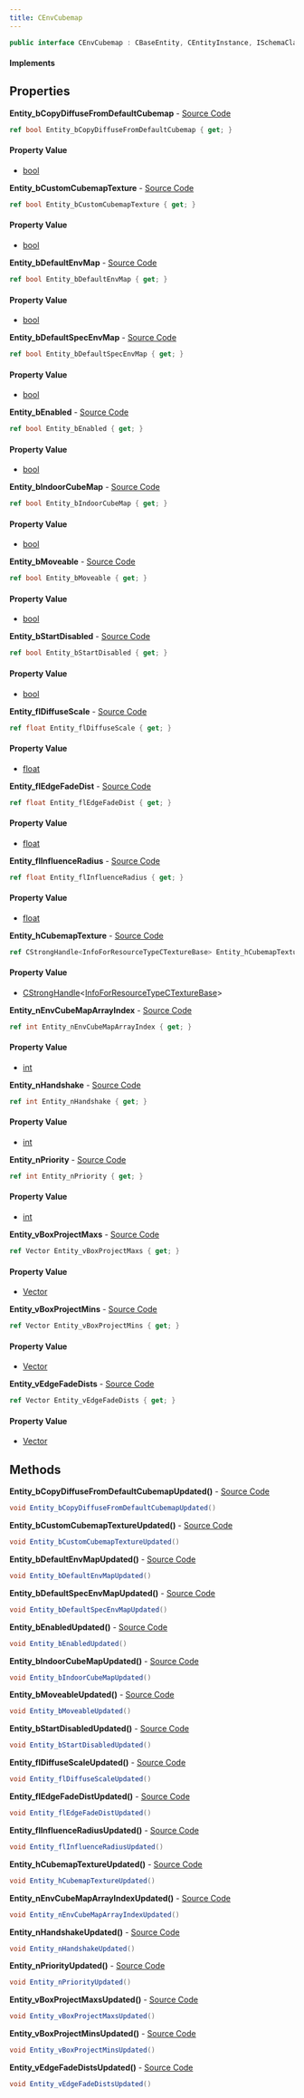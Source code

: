```yaml
---
title: CEnvCubemap
---
```


```csharp
public interface CEnvCubemap : CBaseEntity, CEntityInstance, ISchemaClass<CEntityInstance>, ISchemaClass<CBaseEntity>, ISchemaClass<CEnvCubemap>, ISchemaField, ISchemaClass, INativeHandle
```

#### Implements

## Properties

**Entity_bCopyDiffuseFromDefaultCubemap** - [Source Code](https://github.com/swiftly-solution/swiftlys2/blob/main/managed/src/SwiftlyS2.Generated/Schemas/Interfaces/CEnvCubemap.cs#L48)

```csharp
ref bool Entity_bCopyDiffuseFromDefaultCubemap { get; }
```

#### Property Value

- [bool](https://learn.microsoft.com/dotnet/api/system.boolean)

**Entity_bCustomCubemapTexture** - [Source Code](https://github.com/swiftly-solution/swiftlys2/blob/main/managed/src/SwiftlyS2.Generated/Schemas/Interfaces/CEnvCubemap.cs#L18)

```csharp
ref bool Entity_bCustomCubemapTexture { get; }
```

#### Property Value

- [bool](https://learn.microsoft.com/dotnet/api/system.boolean)

**Entity_bDefaultEnvMap** - [Source Code](https://github.com/swiftly-solution/swiftlys2/blob/main/managed/src/SwiftlyS2.Generated/Schemas/Interfaces/CEnvCubemap.cs#L42)

```csharp
ref bool Entity_bDefaultEnvMap { get; }
```

#### Property Value

- [bool](https://learn.microsoft.com/dotnet/api/system.boolean)

**Entity_bDefaultSpecEnvMap** - [Source Code](https://github.com/swiftly-solution/swiftlys2/blob/main/managed/src/SwiftlyS2.Generated/Schemas/Interfaces/CEnvCubemap.cs#L44)

```csharp
ref bool Entity_bDefaultSpecEnvMap { get; }
```

#### Property Value

- [bool](https://learn.microsoft.com/dotnet/api/system.boolean)

**Entity_bEnabled** - [Source Code](https://github.com/swiftly-solution/swiftlys2/blob/main/managed/src/SwiftlyS2.Generated/Schemas/Interfaces/CEnvCubemap.cs#L50)

```csharp
ref bool Entity_bEnabled { get; }
```

#### Property Value

- [bool](https://learn.microsoft.com/dotnet/api/system.boolean)

**Entity_bIndoorCubeMap** - [Source Code](https://github.com/swiftly-solution/swiftlys2/blob/main/managed/src/SwiftlyS2.Generated/Schemas/Interfaces/CEnvCubemap.cs#L46)

```csharp
ref bool Entity_bIndoorCubeMap { get; }
```

#### Property Value

- [bool](https://learn.microsoft.com/dotnet/api/system.boolean)

**Entity_bMoveable** - [Source Code](https://github.com/swiftly-solution/swiftlys2/blob/main/managed/src/SwiftlyS2.Generated/Schemas/Interfaces/CEnvCubemap.cs#L26)

```csharp
ref bool Entity_bMoveable { get; }
```

#### Property Value

- [bool](https://learn.microsoft.com/dotnet/api/system.boolean)

**Entity_bStartDisabled** - [Source Code](https://github.com/swiftly-solution/swiftlys2/blob/main/managed/src/SwiftlyS2.Generated/Schemas/Interfaces/CEnvCubemap.cs#L40)

```csharp
ref bool Entity_bStartDisabled { get; }
```

#### Property Value

- [bool](https://learn.microsoft.com/dotnet/api/system.boolean)

**Entity_flDiffuseScale** - [Source Code](https://github.com/swiftly-solution/swiftlys2/blob/main/managed/src/SwiftlyS2.Generated/Schemas/Interfaces/CEnvCubemap.cs#L38)

```csharp
ref float Entity_flDiffuseScale { get; }
```

#### Property Value

- [float](https://learn.microsoft.com/dotnet/api/system.single)

**Entity_flEdgeFadeDist** - [Source Code](https://github.com/swiftly-solution/swiftlys2/blob/main/managed/src/SwiftlyS2.Generated/Schemas/Interfaces/CEnvCubemap.cs#L34)

```csharp
ref float Entity_flEdgeFadeDist { get; }
```

#### Property Value

- [float](https://learn.microsoft.com/dotnet/api/system.single)

**Entity_flInfluenceRadius** - [Source Code](https://github.com/swiftly-solution/swiftlys2/blob/main/managed/src/SwiftlyS2.Generated/Schemas/Interfaces/CEnvCubemap.cs#L20)

```csharp
ref float Entity_flInfluenceRadius { get; }
```

#### Property Value

- [float](https://learn.microsoft.com/dotnet/api/system.single)

**Entity_hCubemapTexture** - [Source Code](https://github.com/swiftly-solution/swiftlys2/blob/main/managed/src/SwiftlyS2.Generated/Schemas/Interfaces/CEnvCubemap.cs#L16)

```csharp
ref CStrongHandle<InfoForResourceTypeCTextureBase> Entity_hCubemapTexture { get; }
```

#### Property Value

- [CStrongHandle](/docs/api/shared/natives/cstronghandle-1)<[InfoForResourceTypeCTextureBase](/docs/api/shared/schemadefinitions/infoforresourcetypectexturebase)>

**Entity_nEnvCubeMapArrayIndex** - [Source Code](https://github.com/swiftly-solution/swiftlys2/blob/main/managed/src/SwiftlyS2.Generated/Schemas/Interfaces/CEnvCubemap.cs#L30)

```csharp
ref int Entity_nEnvCubeMapArrayIndex { get; }
```

#### Property Value

- [int](https://learn.microsoft.com/dotnet/api/system.int32)

**Entity_nHandshake** - [Source Code](https://github.com/swiftly-solution/swiftlys2/blob/main/managed/src/SwiftlyS2.Generated/Schemas/Interfaces/CEnvCubemap.cs#L28)

```csharp
ref int Entity_nHandshake { get; }
```

#### Property Value

- [int](https://learn.microsoft.com/dotnet/api/system.int32)

**Entity_nPriority** - [Source Code](https://github.com/swiftly-solution/swiftlys2/blob/main/managed/src/SwiftlyS2.Generated/Schemas/Interfaces/CEnvCubemap.cs#L32)

```csharp
ref int Entity_nPriority { get; }
```

#### Property Value

- [int](https://learn.microsoft.com/dotnet/api/system.int32)

**Entity_vBoxProjectMaxs** - [Source Code](https://github.com/swiftly-solution/swiftlys2/blob/main/managed/src/SwiftlyS2.Generated/Schemas/Interfaces/CEnvCubemap.cs#L24)

```csharp
ref Vector Entity_vBoxProjectMaxs { get; }
```

#### Property Value

- [Vector](/docs/api/shared/natives/vector)

**Entity_vBoxProjectMins** - [Source Code](https://github.com/swiftly-solution/swiftlys2/blob/main/managed/src/SwiftlyS2.Generated/Schemas/Interfaces/CEnvCubemap.cs#L22)

```csharp
ref Vector Entity_vBoxProjectMins { get; }
```

#### Property Value

- [Vector](/docs/api/shared/natives/vector)

**Entity_vEdgeFadeDists** - [Source Code](https://github.com/swiftly-solution/swiftlys2/blob/main/managed/src/SwiftlyS2.Generated/Schemas/Interfaces/CEnvCubemap.cs#L36)

```csharp
ref Vector Entity_vEdgeFadeDists { get; }
```

#### Property Value

- [Vector](/docs/api/shared/natives/vector)

## Methods

**Entity_bCopyDiffuseFromDefaultCubemapUpdated()** - [Source Code](https://github.com/swiftly-solution/swiftlys2/blob/main/managed/src/SwiftlyS2.Generated/Schemas/Interfaces/CEnvCubemap.cs#L68)

```csharp
void Entity_bCopyDiffuseFromDefaultCubemapUpdated()
```

**Entity_bCustomCubemapTextureUpdated()** - [Source Code](https://github.com/swiftly-solution/swiftlys2/blob/main/managed/src/SwiftlyS2.Generated/Schemas/Interfaces/CEnvCubemap.cs#L53)

```csharp
void Entity_bCustomCubemapTextureUpdated()
```

**Entity_bDefaultEnvMapUpdated()** - [Source Code](https://github.com/swiftly-solution/swiftlys2/blob/main/managed/src/SwiftlyS2.Generated/Schemas/Interfaces/CEnvCubemap.cs#L65)

```csharp
void Entity_bDefaultEnvMapUpdated()
```

**Entity_bDefaultSpecEnvMapUpdated()** - [Source Code](https://github.com/swiftly-solution/swiftlys2/blob/main/managed/src/SwiftlyS2.Generated/Schemas/Interfaces/CEnvCubemap.cs#L66)

```csharp
void Entity_bDefaultSpecEnvMapUpdated()
```

**Entity_bEnabledUpdated()** - [Source Code](https://github.com/swiftly-solution/swiftlys2/blob/main/managed/src/SwiftlyS2.Generated/Schemas/Interfaces/CEnvCubemap.cs#L69)

```csharp
void Entity_bEnabledUpdated()
```

**Entity_bIndoorCubeMapUpdated()** - [Source Code](https://github.com/swiftly-solution/swiftlys2/blob/main/managed/src/SwiftlyS2.Generated/Schemas/Interfaces/CEnvCubemap.cs#L67)

```csharp
void Entity_bIndoorCubeMapUpdated()
```

**Entity_bMoveableUpdated()** - [Source Code](https://github.com/swiftly-solution/swiftlys2/blob/main/managed/src/SwiftlyS2.Generated/Schemas/Interfaces/CEnvCubemap.cs#L57)

```csharp
void Entity_bMoveableUpdated()
```

**Entity_bStartDisabledUpdated()** - [Source Code](https://github.com/swiftly-solution/swiftlys2/blob/main/managed/src/SwiftlyS2.Generated/Schemas/Interfaces/CEnvCubemap.cs#L64)

```csharp
void Entity_bStartDisabledUpdated()
```

**Entity_flDiffuseScaleUpdated()** - [Source Code](https://github.com/swiftly-solution/swiftlys2/blob/main/managed/src/SwiftlyS2.Generated/Schemas/Interfaces/CEnvCubemap.cs#L63)

```csharp
void Entity_flDiffuseScaleUpdated()
```

**Entity_flEdgeFadeDistUpdated()** - [Source Code](https://github.com/swiftly-solution/swiftlys2/blob/main/managed/src/SwiftlyS2.Generated/Schemas/Interfaces/CEnvCubemap.cs#L61)

```csharp
void Entity_flEdgeFadeDistUpdated()
```

**Entity_flInfluenceRadiusUpdated()** - [Source Code](https://github.com/swiftly-solution/swiftlys2/blob/main/managed/src/SwiftlyS2.Generated/Schemas/Interfaces/CEnvCubemap.cs#L54)

```csharp
void Entity_flInfluenceRadiusUpdated()
```

**Entity_hCubemapTextureUpdated()** - [Source Code](https://github.com/swiftly-solution/swiftlys2/blob/main/managed/src/SwiftlyS2.Generated/Schemas/Interfaces/CEnvCubemap.cs#L52)

```csharp
void Entity_hCubemapTextureUpdated()
```

**Entity_nEnvCubeMapArrayIndexUpdated()** - [Source Code](https://github.com/swiftly-solution/swiftlys2/blob/main/managed/src/SwiftlyS2.Generated/Schemas/Interfaces/CEnvCubemap.cs#L59)

```csharp
void Entity_nEnvCubeMapArrayIndexUpdated()
```

**Entity_nHandshakeUpdated()** - [Source Code](https://github.com/swiftly-solution/swiftlys2/blob/main/managed/src/SwiftlyS2.Generated/Schemas/Interfaces/CEnvCubemap.cs#L58)

```csharp
void Entity_nHandshakeUpdated()
```

**Entity_nPriorityUpdated()** - [Source Code](https://github.com/swiftly-solution/swiftlys2/blob/main/managed/src/SwiftlyS2.Generated/Schemas/Interfaces/CEnvCubemap.cs#L60)

```csharp
void Entity_nPriorityUpdated()
```

**Entity_vBoxProjectMaxsUpdated()** - [Source Code](https://github.com/swiftly-solution/swiftlys2/blob/main/managed/src/SwiftlyS2.Generated/Schemas/Interfaces/CEnvCubemap.cs#L56)

```csharp
void Entity_vBoxProjectMaxsUpdated()
```

**Entity_vBoxProjectMinsUpdated()** - [Source Code](https://github.com/swiftly-solution/swiftlys2/blob/main/managed/src/SwiftlyS2.Generated/Schemas/Interfaces/CEnvCubemap.cs#L55)

```csharp
void Entity_vBoxProjectMinsUpdated()
```

**Entity_vEdgeFadeDistsUpdated()** - [Source Code](https://github.com/swiftly-solution/swiftlys2/blob/main/managed/src/SwiftlyS2.Generated/Schemas/Interfaces/CEnvCubemap.cs#L62)

```csharp
void Entity_vEdgeFadeDistsUpdated()
```

